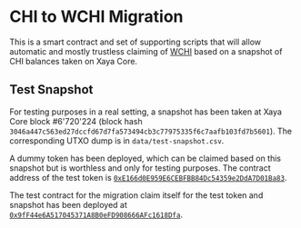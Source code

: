 # CHI to WCHI Migration

This is a smart contract and set of supporting scripts that will allow
automatic and mostly trustless claiming of [WCHI](https://github.com/xaya/wchi)
based on a snapshot of CHI balances taken on Xaya Core.

## Test Snapshot

For testing purposes in a real setting, a snapshot has been taken
at Xaya Core block #6'720'224 (block hash
`3046a447c563ed27dccfd67d7fa573494cb3c77975335f6c7aafb103fd7b5601`).
The corresponding UTXO dump is in `data/test-snapshot.csv`.

A dummy token has been deployed, which can be claimed based on this snapshot
but is worthless and only for testing purposes.  The contract address
of the test token is
[`0xE166d0E959E6CEBFBB84Dc54359e2DdA7D01Ba83`](https://polygonscan.com/address/0xE166d0E959E6CEBFBB84Dc54359e2DdA7D01Ba83).

The test contract for the migration claim itself for the test token and snapshot
has been deployed at
[`0x9fF44e6A517045371A8B0eFD908666AFc1618Dfa`](https://polygonscan.com/address/0x9fF44e6A517045371A8B0eFD908666AFc1618Dfa).
